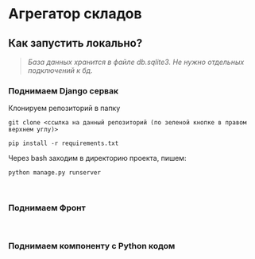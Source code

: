 # Агрегатор складов

<h2>Как запустить локально?</h2>

>*База данных хранится в файле db.sqlite3. Не нужно отдельных подключений к бд.*

<h3>Поднимаем Django сервак</h3>

Клонируем репозиторий в папку
<br>

```
git clone <ссылка на данный репозиторий (по зеленой кнопке в правом верхнем углу)>
```

```
pip install -r requirements.txt
```

Через bash заходим в директорию проекта, пишем:
<br>

```
python manage.py runserver
```
<br>
<h3>Поднимаем Фронт</h3>

<br>
<h3>Поднимаем компоненту с Python кодом</h3>

